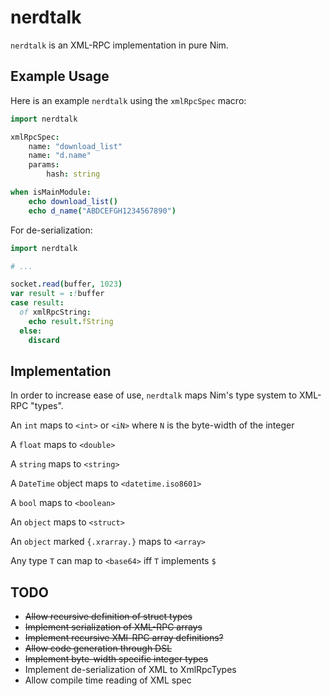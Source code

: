 # nerdtalk

`nerdtalk` is an XML-RPC implementation in pure Nim.

## Example Usage

Here is an example `nerdtalk` using the `xmlRpcSpec` macro:

```nim
import nerdtalk

xmlRpcSpec:
    name: "download_list"
    name: "d.name"
    params:
        hash: string

when isMainModule:
    echo download_list()
    echo d_name("ABDCEFGH1234567890")
```

For de-serialization:

```nim
import nerdtalk

# ...

socket.read(buffer, 1023)
var result = :!buffer
case result:
  of xmlRpcString:
    echo result.fString
  else:
    discard
```

## Implementation

In order to increase ease of use, `nerdtalk` maps Nim's type system
to XML-RPC "types".

An `int` maps to `<int>` or `<iN>` where `N` is the byte-width of the integer

A `float` maps to `<double>`

A `string` maps to `<string>`

A `DateTime` object maps to `<datetime.iso8601>`

A `bool` maps to `<boolean>`

An `object` maps to `<struct>`

An `object` marked `{.xrarray.}` maps to `<array>`

Any type `T` can map to `<base64>` iff `T` implements `$`

## TODO

- ~~Allow recursive definition of struct types~~
- ~~Implement serialization of XML-RPC arrays~~
- ~~Implement recursive XMl-RPC array definitions?~~
- ~~Allow code generation through DSL~~
- ~~Implement byte-width specific integer types~~
- Implement de-serialization of XML to XmlRpcTypes
- Allow compile time reading of XML spec
